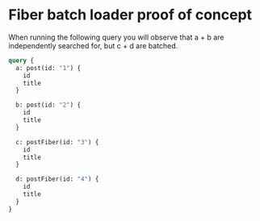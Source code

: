 # Fiber batch loader proof of concept

When running the following query you will observe that a + b are independently searched for, but c + d are batched.

```graphql
query {
  a: post(id: "1") {
    id
    title
  }

  b: post(id: "2") {
    id
    title
  }

  c: postFiber(id: "3") {
    id
    title
  }

  d: postFiber(id: "4") {
    id
    title
  }
}
```
